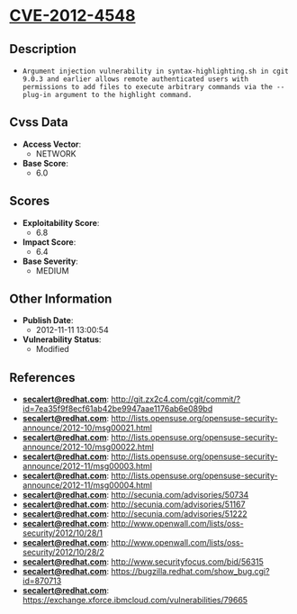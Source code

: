 
# [CVE-2012-4548](https://cve.mitre.org/cgi-bin/cvename.cgi?name=CVE-2012-4548)

## Description

- `Argument injection vulnerability in syntax-highlighting.sh in cgit 9.0.3 and earlier allows remote authenticated users with permissions to add files to execute arbitrary commands via the --plug-in argument to the highlight command.`

## Cvss Data

- **Access Vector**:
  - NETWORK
- **Base Score**:
  - 6.0

## Scores

- **Exploitability Score**:
  - 6.8
- **Impact Score**:
  - 6.4
- **Base Severity**:
  - MEDIUM

## Other Information

- **Publish Date**:
  - 2012-11-11 13:00:54
- **Vulnerability Status**:
  - Modified

## References

- **secalert@redhat.com**: http://git.zx2c4.com/cgit/commit/?id=7ea35f9f8ecf61ab42be9947aae1176ab6e089bd
- **secalert@redhat.com**: http://lists.opensuse.org/opensuse-security-announce/2012-10/msg00021.html
- **secalert@redhat.com**: http://lists.opensuse.org/opensuse-security-announce/2012-10/msg00022.html
- **secalert@redhat.com**: http://lists.opensuse.org/opensuse-security-announce/2012-11/msg00003.html
- **secalert@redhat.com**: http://lists.opensuse.org/opensuse-security-announce/2012-11/msg00004.html
- **secalert@redhat.com**: http://secunia.com/advisories/50734
- **secalert@redhat.com**: http://secunia.com/advisories/51167
- **secalert@redhat.com**: http://secunia.com/advisories/51222
- **secalert@redhat.com**: http://www.openwall.com/lists/oss-security/2012/10/28/1
- **secalert@redhat.com**: http://www.openwall.com/lists/oss-security/2012/10/28/2
- **secalert@redhat.com**: http://www.securityfocus.com/bid/56315
- **secalert@redhat.com**: https://bugzilla.redhat.com/show_bug.cgi?id=870713
- **secalert@redhat.com**: https://exchange.xforce.ibmcloud.com/vulnerabilities/79665
